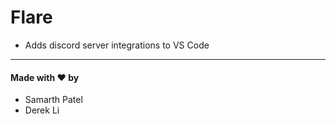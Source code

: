 # Flare
- Adds discord server integrations to VS Code

---
#### Made with ❤️ by
- Samarth Patel
- Derek Li

